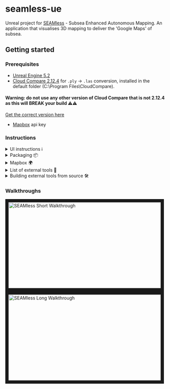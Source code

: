 # seamless-ue

Unreal project for [SEAMless](https://gtr.ukri.org/projects?ref=10011940) - Subsea Enhanced Autonomous Mapping. An application that visualises 3D mapping to deliver the 'Google Maps' of subsea.

## Getting started

### Prerequisites

- [Unreal Engine 5.2](https://www.unrealengine.com/en-US/download)
- [Cloud Compare 2.12.4](https://www.danielgm.net/cc/) for `.ply` -> `.las` conversion, installed in the default folder (C:\Program Files\CloudCompare). 
 #### Warning: do not use any other version of Cloud Compare that is not 2.12.4 as this will BREAK your build :warning::warning:
  [Get the correct version here](https://www.danielgm.net/cc/release/CloudCompare_v2.12.4_setup_x64.exe)
- [Mapbox](https://www.mapbox.com/) api key


### Instructions
<details>
<summary>UI instructions ℹ️</summary>
<br> 

![Alt text](README_Images/ProjectSelectionMenu.png?raw=true "Project Selection")
![Alt text](README_Images/ProjectMenu.jpg?raw=true "Project Menu")

</details>

<details>
<summary>Packaging 📦</summary>
<br>

Packaging Instructions:
- Package the project for Windows via Unreal Engine 5.2 (Platforms>Windows>Package Project)
- Copy the "Other" folder from this repository to the package folde, it has to be inside the SEAMless folder:
**[build folder]/SEAMless/**
- Make sure this folder includes the tokens.json file (Please follow the **Mapbox API** instructions)
</details>

<details>
<summary>Mapbox 🌍</summary>
<br>
To use the mapping features you need a mapbox api key. 
Please create a file name "tokens.json" inside the "Other" folder. The file should contain your api key and be structured like this: 

`{
"mapbox":"yourKeyHere"
}`

</details>


<details>
<summary>List of external tools 🧰️</summary>
<br>
In order to parse and generate files unsupported by Unreal Engine this project uses a few external python scripts (built to executables) and a bat file. 

All external tools and scripts can be found in the "Other" folder in this repository. 

This is a list of exe files/python files/bat files used:
- checkType.exe - used to check the .ply file pass type (pass 1 (mbes) and pass2 (subslam))
- convertCSVtoJSON.exe - converts the submarine .csv path file to a .json file (supported by Unreal Engine)
- createYMLfromBoundingBox.exe - used to generate bounding_box.yml files necessary for pass 2
- ymlToCoords.exe - parse ned_origin.yml files and outputs lat and lon
- ConvertPLYToLAS.bat - uses CloudCompare to convert .ply files to .las files (supported by Unreal Engine)

Executable sources: 
- checkType.exe source file: "Other/checkType_source/checkType.py"
- convertCSVtoJSON.exe source file:: "Other/convertCSVtoJSON_source/convertCSVtoJSON.py"
- createYMLfromBoundingBox.exe source file: "Other/createYMLfromBoundingBox_source/createYMLfromBoundingBox.py
- ymlToCoords.exe source file: "Other/ymlToCoords_source/ymlToCoords.py"
</details>

<details>
<summary>Building external tools from source 🛠</summary>
<br>

Building instructions: 
- install Python (we used 3.11 to build the executables)
- install pyinstaller and all other prerequisites for the python file you're trying to build
- Generate executables via command line with: `pyinstaller my_script.py --onefile`

</details>

### Walkthroughs

<a href="http://www.youtube.com/watch?feature=player_embedded&v=ZXmOEOAKnzc" target="_blank">
 <img src="http://img.youtube.com/vi/ZXmOEOAKnzc/mqdefault.jpg" alt="SEAMless Short Walkthrough" width="480" height="270" border="10" />
</a>

<a href="http://www.youtube.com/watch?feature=player_embedded&v=G3ogTYVf-TI" target="_blank">
 <img src="http://img.youtube.com/vi/G3ogTYVf-TI/mqdefault.jpg" alt="SEAMless Long Walkthrough" width="480" height="270" border="10" />
</a>

